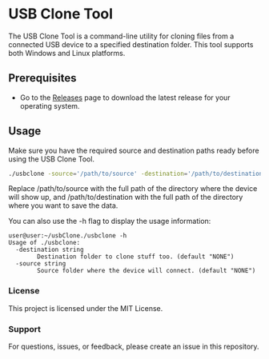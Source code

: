 # USB Clone Tool

The USB Clone Tool is a command-line utility for cloning files from a connected USB device to a specified destination folder. This tool supports both Windows and Linux platforms.

## Prerequisites

- Go to the [Releases](https://github.com/yourusername/usbclone/releases) page to download the latest release for your operating system.

## Usage

Make sure you have the required source and destination paths ready before using the USB Clone Tool.

```sh
./usbclone -source='/path/to/source' -destination='/path/to/destination'
```
Replace /path/to/source with the full path of the directory where the device will show up, and /path/to/destination with the full path of the directory where you want to save the data.

You can also use the -h flag to display the usage information:
```
user@user:~/usbClone./usbclone -h
Usage of ./usbclone:
  -destination string
        Destination folder to clone stuff too. (default "NONE")
  -source string
        Source folder where the device will connect. (default "NONE")
```

### License
This project is licensed under the MIT License.

### Support
For questions, issues, or feedback, please create an issue in this repository.
